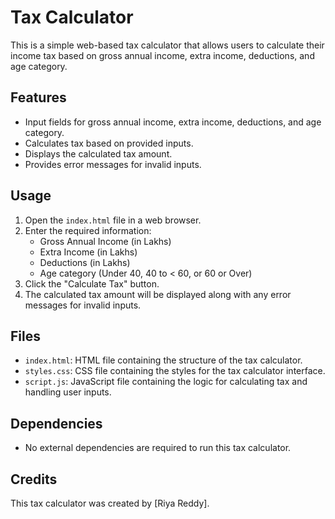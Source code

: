 # Tax Calculator

This is a simple web-based tax calculator that allows users to calculate their income tax based on gross annual income, extra income, deductions, and age category.

## Features

- Input fields for gross annual income, extra income, deductions, and age category.
- Calculates tax based on provided inputs.
- Displays the calculated tax amount.
- Provides error messages for invalid inputs.

## Usage

1. Open the `index.html` file in a web browser.
2. Enter the required information:
   - Gross Annual Income (in Lakhs)
   - Extra Income (in Lakhs)
   - Deductions (in Lakhs)
   - Age category (Under 40, 40 to < 60, or 60 or Over)
3. Click the "Calculate Tax" button.
4. The calculated tax amount will be displayed along with any error messages for invalid inputs.

## Files

- `index.html`: HTML file containing the structure of the tax calculator.
- `styles.css`: CSS file containing the styles for the tax calculator interface.
- `script.js`: JavaScript file containing the logic for calculating tax and handling user inputs.

## Dependencies

- No external dependencies are required to run this tax calculator.

## Credits

This tax calculator was created by [Riya Reddy].


